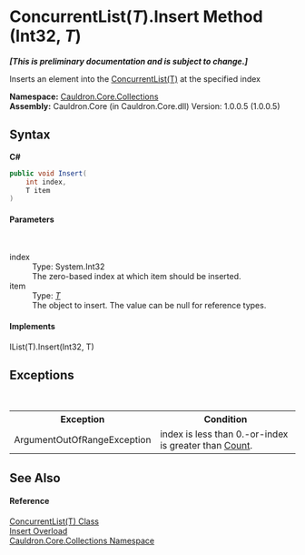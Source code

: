 # ConcurrentList(*T*).Insert Method (Int32, *T*)
 _**\[This is preliminary documentation and is subject to change.\]**_

Inserts an element into the <a href="T_Cauldron_Core_Collections_ConcurrentList_1">ConcurrentList(T)</a> at the specified index

**Namespace:**&nbsp;<a href="N_Cauldron_Core_Collections">Cauldron.Core.Collections</a><br />**Assembly:**&nbsp;Cauldron.Core (in Cauldron.Core.dll) Version: 1.0.0.5 (1.0.0.5)

## Syntax

**C#**<br />
``` C#
public void Insert(
	int index,
	T item
)
```


#### Parameters
&nbsp;<dl><dt>index</dt><dd>Type: System.Int32<br />The zero-based index at which item should be inserted.</dd><dt>item</dt><dd>Type: <a href="T_Cauldron_Core_Collections_ConcurrentList_1">*T*</a><br />The object to insert. The value can be null for reference types.</dd></dl>

#### Implements
IList(T).Insert(Int32, T)<br />

## Exceptions
&nbsp;<table><tr><th>Exception</th><th>Condition</th></tr><tr><td>ArgumentOutOfRangeException</td><td>index is less than 0.-or-index is greater than <a href="P_Cauldron_Core_Collections_ConcurrentList_1_Count">Count</a>.</td></tr></table>

## See Also


#### Reference
<a href="T_Cauldron_Core_Collections_ConcurrentList_1">ConcurrentList(T) Class</a><br /><a href="Overload_Cauldron_Core_Collections_ConcurrentList_1_Insert">Insert Overload</a><br /><a href="N_Cauldron_Core_Collections">Cauldron.Core.Collections Namespace</a><br />